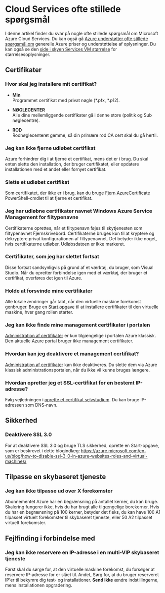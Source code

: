 <properties
    pageTitle="Cloud Services ofte stillede spørgsmål om | Microsoft Azure"
    description="Ofte stillede spørgsmål om Cloud Services."
    services="cloud-services"
    documentationCenter=""
    authors="Thraka"
    manager="timlt"
    editor=""/>

<tags
    ms.service="cloud-services"
    ms.workload="tbd"
    ms.tgt_pltfrm="na"
    ms.devlang="na"
    ms.topic="article"
    ms.date="08/19/2016"
    ms.author="adegeo"/>

# <a name="cloud-services-faq"></a>Cloud Services ofte stillede spørgsmål
I denne artikel finder du svar på nogle ofte stillede spørgsmål om Microsoft Azure Cloud Services. Du kan også gå [Azure understøtter ofte stillede spørgsmål om](http://go.microsoft.com/fwlink/?LinkID=185083) generelle Azure priser og understøttelse af oplysninger. Du kan også se den [side i skyen Services VM størrelse](cloud-services-sizes-specs.md) for størrelsesoplysninger.

## <a name="certificates"></a>Certifikater

### <a name="where-should-i-install-my-certificate"></a>Hvor skal jeg installere mit certifikat?

- **Min**  
Programmet certifikat med privat nøgle (\*.pfx, \*.p12).

- **NØGLECENTER**  
Alle dine mellemliggende certifikater gå i denne store (politik og Sub nøglecentre).

- **ROD**  
Rodnøglecenteret gemme, så din primære rod CA cert skal du gå hertil.

### <a name="i-cant-remove-expired-certificate"></a>Jeg kan ikke fjerne udløbet certifikat

Azure forhindrer dig i at fjerne et certifikat, mens det er i brug. Du skal enten slette den installation, der bruger certifikatet, eller opdatere installationen med et andet eller fornyet certifikat.

### <a name="delete-an-expired-certificate"></a>Slette et udløbet certifikat

Som certifikatet, der ikke er i brug, kan du bruge [Fjern AzureCertificate](https://msdn.microsoft.com/library/azure/mt589145.aspx) PowerShell-cmdlet til at fjerne et certifikat.

### <a name="i-have-expired-certificates-named-windows-azure-service-management-for-extensions"></a>Jeg har udløbne certifikater navnet Windows Azure Service Management for filtypenavne

Certifikaterne oprettes, når et filtypenavn føjes til skytjenesten som filtypenavnet Fjernskrivebord. Certifikaterne bruges kun til at kryptere og dekryptere privat konfigurationen af filtypenavnet. Det betyder ikke noget, hvis certifikaterne udløber. Udløbsdatoen er ikke markeret.

### <a name="certificates-i-have-deleted-keep-reappearing"></a>Certifikater, som jeg har slettet fortsat

Disse fortsat sandsynligvis på grund af et værktøj, du bruger, som Visual Studio. Når du opretter forbindelse igen med et værktøj, der bruger et certifikat, overføres det igen til Azure.

### <a name="my-certificates-keep-disappearing"></a>Holde at forsvinde mine certifikater

Alle lokale ændringer går tabt, når den virtuelle maskine forekomst genbruger. Bruge en [Start opgave](cloud-services-startup-tasks.md) til at installere certifikater til den virtuelle maskine, hver gang rollen starter.

### <a name="i-cannot-find-my-management-certificates-in-the-portal"></a>Jeg kan ikke finde mine management certifikater i portalen

[Administration af certifikater](..\azure-api-management-certs.md) er kun tilgængelige i portalen Azure klassisk. Den aktuelle Azure portal bruger ikke management certifikater. 

### <a name="how-can-i-disable-a-management-certificate"></a>Hvordan kan jeg deaktivere et management certifikat?

[Administration af certifikater](..\azure-api-management-certs.md) kan ikke deaktiveres. Du slette dem via Azure klassisk administrationsportalen, når du ikke vil kunne bruges længere.

### <a name="how-do-i-create-an-ssl-certificate-for-a-specific-ip-address"></a>Hvordan opretter jeg et SSL-certifikat for en bestemt IP-adresse?

Følg vejledningen i [oprette et certifikat selvstudium](cloud-services-certs-create.md). Du kan bruge IP-adressen som DNS-navn.

## <a name="security"></a>Sikkerhed

### <a name="disable-ssl-30"></a>Deaktivere SSL 3.0

For at deaktivere SSL 3.0 og bruge TLS sikkerhed, oprette en Start-opgave, som er beskrevet i dette blogindlæg: https://azure.microsoft.com/en-us/blog/how-to-disable-ssl-3-0-in-azure-websites-roles-and-virtual-machines/

## <a name="scale-a-cloud-service"></a>Tilpasse en skybaseret tjeneste

### <a name="i-cannot-scale-beyond-x-instances"></a>Jeg kan ikke tilpasse ud over X forekomster

Abonnementet Azure har en begrænsning på antallet kerner, du kan bruge. Skalering fungerer ikke, hvis du har brugt alle tilgængelige borekerner. Hvis du har en begrænsning på 100 kerner, betyder det f.eks, du kan have 100 A1 tilpasset virtuelt forekomster til skybaseret tjeneste, eller 50 A2 tilpasset virtuelt forekomster.

## <a name="troubleshooting"></a>Fejlfinding i forbindelse med

### <a name="i-cant-reserve-an-ip-in-a-multi-vip-cloud-service"></a>Jeg kan ikke reservere en IP-adresse i en multi-VIP skybaseret tjeneste

Først skal du sørge for, at den virtuelle maskine forekomst, du forsøger at reservere IP-adresse for er slået til. Andet, Sørg for, at du bruger reserveret IP'er til bekymre dig test- og installationer. **Send ikke** ændre indstillingerne, mens installationen opgradering.

